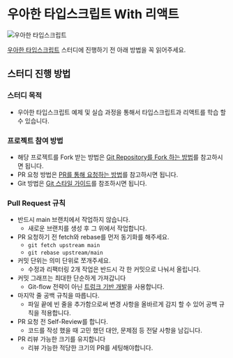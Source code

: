 # 우아한 타입스크립트 With 리액트

![우아한 타입스크립트](https://contents.kyobobook.co.kr/sih/fit-in/458x0/pdt/9791169211567.jpg)

[우아한 타입스크립트](https://product.kyobobook.co.kr/detail/S000210716282) 스터디에 진행하기 전 아래 방법을 꼭 읽어주세요.

## 스터디 진행 방법
### 스터디 목적
- 우아한 타입스크립트 예제 및 실습 과정을 통해서 타입스크립트과 리액트를 학습 할 수 있습니다.

### 프로젝트 참여 방법
- 해당 프로젝트를 Fork 받는 방법은 [Git Repository를 Fork 하는 방법](https://github.com/jihwooon/Five-Lines-Study/issues/1)를 참고하시면 됩니다.
- PR 요청 방법은 [PR를 통해 요청하는 방법](https://github.com/jihwooon/Five-Lines-Study/issues/2)를 참고하시면 됩니다.
- Git 방법은 [Git 스타일 가이드](https://github.com/ikaruce/git-style-guide)를 참조하시면 됩니다.

### Pull Request 규칙
- 반드시 main 브랜치에서 작업하지 않습니다.
    - 새로운 브랜치를 생성 후 그 위에서 작업합니다.
- PR 요청하기 전 fetch와 rebase를 먼저 동기화를 해주세요.
    - `git fetch upstream main`
    - `git rebase upstream/main`
- 커밋 단위는 의미 단위로 쪼개주세요.
    - 수정과 리팩터링 2개 작업은 반드시 각 한 커밋으로 나눠서 올립니다.
- 커밋 그래프는 최대한 단순하게 가져갑니다
    - Git-flow 전략이 아닌 [트렁크 기반 개발](https://www.atlassian.com/ko/continuous-delivery/continuous-integration/trunk-based-development)을 사용합니다.
- 마지막 줄 공백 규칙을 따릅니다.
    - 파일 끝에 빈 줄을 추가함으로써 변경 사항을 올바르게 감지 할 수 있어 공백 규칙을 적용합니다.
- PR 요청 전 Self-Review를 합니다.
  - 코드를 작성 했을 때 고민 했던 대안, 문제점 등 전달 사항을 남깁니다.
- PR 리뷰 가능한 크기를 유지합니다
  - 리뷰 가능한 적당한 크기의 PR를 세팅해야합니다.
